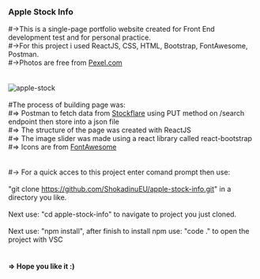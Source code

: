 ### Apple Stock Info
#->This is a single-page portfolio website created for Front End development test and for personal practice.<br />
#->For this project i used ReactJS, CSS, HTML, Bootstrap, FontAwesome, Postman.<br />
#->Photos are free from <a href="https://www.pexels.com/" target="_blank">Pexel.com</a><br />
<br /><br />
![apple-stock](https://user-images.githubusercontent.com/35012587/46910210-66865d00-cf38-11e8-8028-8473c5372880.jpg)
<br /><br />
#The process of building page was: <br/>
#=> Postman to fetch data from <a href="https://api.stockflare.com/search" target="_blank">Stockflare</a> using PUT method on /search endpoint
then store into a json file <br />
#=> The structure of the page was created with ReactJS <br />
#=> The image slider was made using a react library called react-bootstrap <br />
#=> Icons are from <a href="https://fontawesome.com/icons?d=gallery" target="_blank">FontAwesome</a>
<br />
<br />
<br />
#-> For a quick acces to this project enter comand prompt then use:<br /> <br />
"git clone https://github.com/ShokadinuEU/apple-stock-info.git"
in a directory you like. <br /><br />
Next use: "cd apple-stock-info" to navigate to project you just cloned.<br /><br />
Next use: "npm install", after finish to install npm use: "code ." to open the project with VSC <br /><br />

#### => Hope you like it :)
